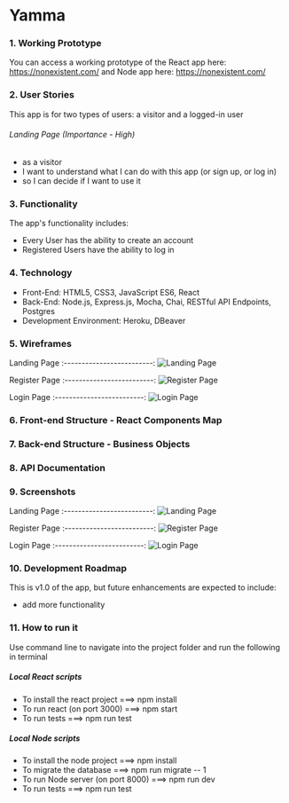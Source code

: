 
# Yamma

### 1. Working Prototype
You can access a working prototype of the React app here: https://nonexistent.com/ and Node app here: https://nonexistent.com/

### 2. User Stories
This app is for two types of users: a visitor and a logged-in user

###### Landing Page (Importance - High)
* as a visitor
* I want to understand what I can do with this app (or sign up, or log in)
* so I can decide if I want to use it


### 3. Functionality
The app's functionality includes:
* Every User has the ability to create an account
* Registered Users have the ability to log in



### 4. Technology 
* Front-End: HTML5, CSS3, JavaScript ES6, React
* Back-End: Node.js, Express.js, Mocha, Chai, RESTful API Endpoints, Postgres
* Development Environment: Heroku, DBeaver



### 5. Wireframes 
Landing Page
:-------------------------:
![Landing Page](./github-images/wireframes/landing-page-wireframe.png)

Register Page
:-------------------------:
![Register Page](./github-images/wireframes/register-page-wireframe.png)

Login Page
:-------------------------:
![Login Page](./github-images/wireframes/login-page-wireframe.png)



### 6. Front-end Structure - React Components Map



### 7. Back-end Structure - Business Objects



### 8. API Documentation



### 9. Screenshots
Landing Page
:-------------------------:
![Landing Page](./github-images/screenshots/landing-page-screenshot.png)

Register Page
:-------------------------:
![Register Page](./github-images/screenshots/register-page-screenshot.png)

Login Page
:-------------------------:
![Login Page](./github-images/screenshots/login-page-screenshot.png)




### 10. Development Roadmap
This is v1.0 of the app, but future enhancements are expected to include:
* add more functionality



### 11. How to run it
Use command line to navigate into the project folder and run the following in terminal

##### Local React scripts
* To install the react project ===> npm install
* To run react (on port 3000) ===> npm start
* To run tests ===> npm run test

##### Local Node scripts
* To install the node project ===> npm install
* To migrate the database ===> npm run migrate -- 1
* To run Node server (on port 8000) ===> npm run dev
* To run tests ===> npm run test